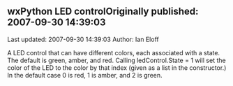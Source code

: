 ## wxPython LED controlOriginally published: 2007-09-30 14:39:03 
Last updated: 2007-09-30 14:39:03 
Author: Ian Eloff 
 
A LED control that can have different colors, each associated with a state. The default is green, amber, and red. Calling ledControl.State = 1 will set the color of the LED to the color by that index (given as a list in the constructor.) In the default case 0 is red, 1 is amber, and 2 is green.